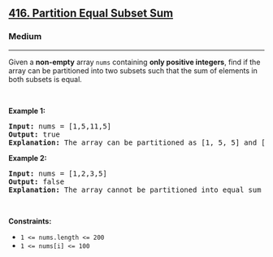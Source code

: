 <h2><a href="https://leetcode.com/problems/partition-equal-subset-sum/">416. Partition Equal Subset Sum</a></h2><h3>Medium</h3><hr><div style="user-select: auto;"><p style="user-select: auto;">Given a <strong style="user-select: auto;">non-empty</strong> array <code style="user-select: auto;">nums</code> containing <strong style="user-select: auto;">only positive integers</strong>, find if the array can be partitioned into two subsets such that the sum of elements in both subsets is equal.</p>

<p style="user-select: auto;">&nbsp;</p>
<p style="user-select: auto;"><strong style="user-select: auto;">Example 1:</strong></p>

<pre style="user-select: auto;"><strong style="user-select: auto;">Input:</strong> nums = [1,5,11,5]
<strong style="user-select: auto;">Output:</strong> true
<strong style="user-select: auto;">Explanation:</strong> The array can be partitioned as [1, 5, 5] and [11].
</pre>

<p style="user-select: auto;"><strong style="user-select: auto;">Example 2:</strong></p>

<pre style="user-select: auto;"><strong style="user-select: auto;">Input:</strong> nums = [1,2,3,5]
<strong style="user-select: auto;">Output:</strong> false
<strong style="user-select: auto;">Explanation:</strong> The array cannot be partitioned into equal sum subsets.
</pre>

<p style="user-select: auto;">&nbsp;</p>
<p style="user-select: auto;"><strong style="user-select: auto;">Constraints:</strong></p>

<ul style="user-select: auto;">
	<li style="user-select: auto;"><code style="user-select: auto;">1 &lt;= nums.length &lt;= 200</code></li>
	<li style="user-select: auto;"><code style="user-select: auto;">1 &lt;= nums[i] &lt;= 100</code></li>
</ul>
</div>